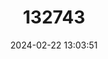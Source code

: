 ---
title: "132743"
category: "Cephalopholis formosa"
draft: false
date: 2024-02-22 13:03:51
languages:
  English: ["Bluelined Grouper", "Bluelined Rockcod", "Chocolate Hind", "Bluelined Hind"]
  Spanish; Castilian: ["Cherna Rayada"]
  French: ["Vielle Lignes Bleues"]
---